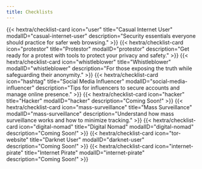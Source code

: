 ```yaml
---
title: Checklists
---
```

<div class="checklist-grid">
    {{< hextra/checklist-card icon="user" title="Casual Internet User" modalID="casual-internet-user" description="Security essentials everyone should practice for safer web browsing." >}}
    {{< hextra/checklist-card icon="protestor" title="Protestor" modalID="protestor" description="Get ready for a protest with tools to protect your privacy and safety." >}}
    {{< hextra/checklist-card icon="whistleblower" title="Whistleblower" modalID="whistleblower" description="For those exposing the truth while safeguarding their anonymity." >}}
    {{< hextra/checklist-card icon="hashtag" title="Social Media Influencer" modalID="social-media-influencer" description="Tips for influencers to secure accounts and manage online presence." >}}
    {{< hextra/checklist-card icon="hacker" title="Hacker" modalID="hacker" description="Coming Soon!" >}}
    {{< hextra/checklist-card icon="mass-surveillance" title="Mass Surveillance" modalID="mass-surveillance" description="Understand how mass surveillance works and how to minimize tracking." >}}
    {{< hextra/checklist-card icon="digital-nomad" title="Digital Nomad" modalID="digital-nomad" description="Coming Soon!" >}}
    {{< hextra/checklist-card icon="tor-website" title="Darknet User" modalID="darknet-user" description="Coming Soon!" >}}
    {{< hextra/checklist-card icon="internet-pirate" title="Internet Pirate" modalID="internet-pirate" description="Coming Soon!" >}}
</div>